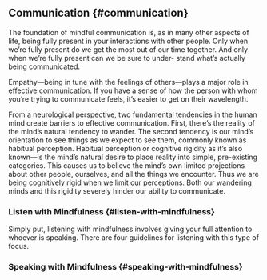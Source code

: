 ## Communication {#communication}

The foundation of mindful communication is, as in many other aspects of life, being fully present in your interactions with other people. Only when we’re fully present do we get the most out of our time together. And only when we’re fully present can we be sure to under- stand what’s actually being communicated.

Empathy—being in tune with the feelings of others—plays a major role in effective communication. If you have a sense of how the person with whom you’re trying to communicate feels, it’s easier to get on their wavelength.

From a neurological perspective, two fundamental tendencies in the human mind create barriers to effective communication. First, there’s the reality of the mind’s natural tendency to wander. The second tendency is our mind’s orientation to see things as we expect to see them, commonly known as habitual perception. Habitual perception or cognitive rigidity as it’s also known—is the mind’s natural desire to place reality into simple, pre-existing categories. This causes us to believe the mind’s own limited projections about other people, ourselves, and all the things we encounter. Thus we are being cognitively rigid when we limit our perceptions. Both our wandering minds and this rigidity severely hinder our ability to communicate.

### Listen with Mindfulness {#listen-with-mindfulness}

Simply put, listening with mindfulness involves giving your full attention to whoever is speaking. There are four guidelines for listening with this type of focus.

### Speaking with Mindfulness {#speaking-with-mindfulness}